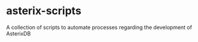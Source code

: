 # asterix-scripts
A collection of scripts to automate processes regarding the development of AsterixDB
